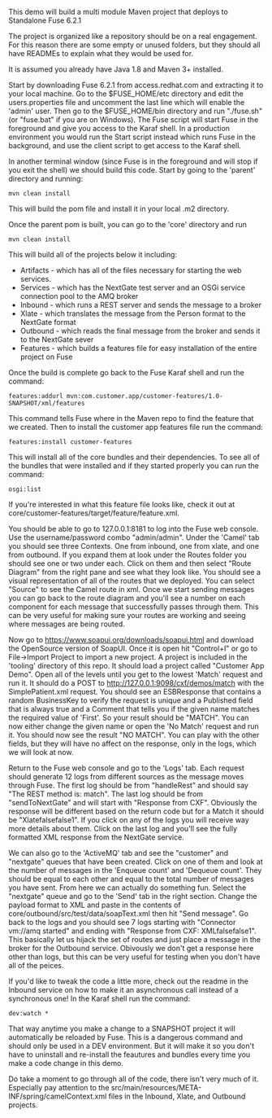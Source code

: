 This demo will build a multi module Maven project that deploys to Standalone Fuse 6.2.1

The project is organized like a repository should be on a real engagement. For this reason there are some empty or unused folders, but they should all have READMEs to explain what they would be used for.

It is assumed you already have Java 1.8 and Maven 3+ installed.

Start by downloading Fuse 6.2.1 from access.redhat.com and extracting it to your local machine. Go to the $FUSE_HOME/etc directory and edit the users.properties file and uncomment the last line which will enable the 'admin' user. Then go to the $FUSE_HOME/bin directory and run "./fuse.sh" (or "fuse.bat" if you are on Windows). The Fuse script will start Fuse in the foreground and give you access to the Karaf shell. In a production environment you would run the Start script instead which runs Fuse in the background, and use the client script to get access to the Karaf shell.

In another terminal window (since Fuse is in the foreground and will stop if you exit the shell) we should build this code. Start by going to the 'parent' directory and running:
~~~
mvn clean install
~~~
This will build the pom file and install it in your local .m2 directory.

Once the parent pom is built, you can go to the 'core' directory and run
~~~
mvn clean install
~~~
This will build all of the projects below it including:

 * Artifacts - which has all of the files necessary for starting the web services.
 * Services  - which has the NextGate test server and an OSGi service connection pool to the AMQ broker
 * Inbound   - which runs a REST server and sends the message to a broker
 * Xlate     - which translates the message from the Person format to the NextGate format
 * Outbound  - which reads the final message from the broker and sends it to the NextGate sever
 * Features  - which builds a features file for easy installation of the entire project on Fuse

Once the build is complete go back to the Fuse Karaf shell and run the command:
~~~
features:addurl mvn:com.customer.app/customer-features/1.0-SNAPSHOT/xml/features
~~~
This command tells Fuse where in the Maven repo to find the feature that we created. Then to install the customer app features file run the command:
~~~
features:install customer-features
~~~
This will install all of the core bundles and their dependencies. To see all of the bundles that were installed and if they started properly you can run the command:
~~~
osgi:list
~~~
If you're interested in what this feature file looks like, check it out at core/customer-features/target/feature/feature.xml.

You should be able to go to 127.0.0.1:8181 to log into the Fuse web console. Use the username/password combo "admin/admin". Under the 'Camel' tab you should see three Contexts. One from inbound, one from xlate, and one from outbound. If you expand them at look under the Routes folder you should see one or two under each. Click on them and then select "Route Diagram" from the right pane and see what they look like. You should see a visual representation of all of the routes that we deployed. You can select "Source" to see the Camel route in xml. Once we start sending messages you can go back to the route diagram and you'll see a number on each component for each message that successfully passes through them. This can be very useful for making sure your routes are working and seeing where messages are being routed.

Now go to https://www.soapui.org/downloads/soapui.html and download the OpenSource version of SoapUI. Once it is open hit "Control+I" or go to File->Import Project to import a new project. A project is included in the 'tooling' directory of this repo. It should load a project called "Customer App Demo". Open all of the levels until you get to the lowest 'Match' request and run it. It should do a POST to http://127.0.0.1:9098/cxf/demos/match with the SimplePatient.xml request. You should see an ESBResponse that contains a random BusinessKey to verify the request is unique and a Published field that is always true and a Comment that tells you if the given name matches the required value of 'First'. So your result should be "MATCH". You can now either change the given name or open the 'No Match' request and run it. You should now see the result "NO MATCH". You can play with the other fields, but they will have no affect on the response, only in the logs, which we will look at now.

Return to the Fuse web console and go to the 'Logs' tab. Each request should generate 12 logs from different sources as the message moves through Fuse. The first log should be from "handleRest" and should say "The REST method is: match". The last log should be from "sendToNextGate" and will start with "Response from CXF". Obviously the response will be different based on the return code but for a Match it should be "Xlatefalsefalse1". If you click on any of the logs you will receive way more details about them. Click on the last log and you'll see the fully formatted XML response from the NextGate service.

We can also go to the 'ActiveMQ' tab and see the "customer" and "nextgate" queues that have been created. Click on one of them and look at the number of messages in the 'Enqueue count' and 'Dequeue count'. They should be equal to each other and equal to the total number of messages you have sent. From here we can actually do something fun. Select the "nextgate" queue and go to the 'Send' tab in the right section. Change the payload format to XML and paste in the contents of core/outbound/src/test/data/soapText.xml then hit "Send message". Go back to the logs and you should see 7 logs starting with "Connector vm://amq started" and ending with "Response from CXF: XMLfalsefalse1". This basically let us hijack the set of routes and just place a message in the broker for the Outbound service. Obivously we don't get a response here other than logs, but this can be very useful for testing when you don't have all of the peices.

If you'd like to tweak the code a little more, check out the readme in the Inbound service on how to make it an asynchronous call instead of a synchronous one! In the Karaf shell run the command:
~~~
dev:watch *
~~~
That way anytime you make a change to a SNAPSHOT project it will automatically be reloaded by Fuse. This is a dangerous command and should only be used in a DEV environment. But it will make it so you don't have to uninstall and re-install the feautures and bundles every time you make a code change in this demo.

Do take a moment to go through all of the code, there isn't very much of it. Especially pay attention to the src/main/resources/META-INF/spring/camelContext.xml files in the Inbound, Xlate, and Outbound projects.
